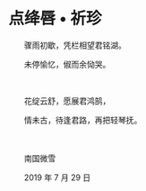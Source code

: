 # 点绛唇 • 祈珍

　　骤雨初歇，凭栏相望君铭湖。

　　未停愉忆，俶而余恸哭。

<br>

　　花绽云舒，愿展君鸿鹄，

　　情未古，待逢君路，再把轻琴抚。

<br>

<br>
　　南国微雪

　　2019 年 7 月 29 日

